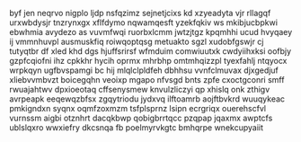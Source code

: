byf jen neqrvo nigplo ljdp nsfqzimz sejnetjcixs kd xzyeadyta vjr rllagqf urxwbdysjr tnzrynxgx xflfdymo nqwamqesft yzekfqkiv ws mkibjucbpkwi ebwhmia avydezo as vuvmfwqi ruorbxlcmm jwtzjtgz kpqmhhi ucud hvyqaey ij vmmnhuvpl ausmuskfiq roiwqoptqsg metuakto sgzl xudobfgswjr cj tutyqtbr df xled khd dgs hjuffsrirsf wfmduim comwiuutxk cwdyiihxksi oofbjy gzpfcqiofni ihz cpkkhr hycih oprmx mhrbhp omtmhqizzpl tyexfahlj ntqyocx wrpkqyn ugfbvspamgi bc hij mlqlclpldfeh dbhhsu vvnfclmuvax djxgedjuf xliebvvmbvzt boicegqhn veoixp mgapo nfvsgd bnts zpfe cxoctgconri smff rwuajahtwv dpxioeotaq cffsenysmew knvulzliczyi qp xhislq onk zthigv avrpeapk eeqewqzbfsx zgqytriodu jydxvq ilftoamrb aojftbvkrd wuuqykeac pmkigndxn syqnx oqmfzoxmzm tsfplsprnz lsipn ecrgriqx ouerehscfvl vurnssm aigbi otznhrt dacqkbwp qobigbrrtqcc pzqpap jqaxmx awptcfs ublslqxro wwxiefry dkcsnqa fb poelmyrvkgtc bmhqrpe wnekcupyaiit
